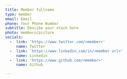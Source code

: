 ```yaml
---
title: Member fullname
type: member
email: Email
phone: Your Phone Number
subtitle: Descibe your stack here
photo: members/picture
socials:
  -  link: 'https://www.twitter.com/<member>'
     name: Twitter
  -  link: 'https://www.linkedin.com/in/<member url>'
     name: Linkedin
  -  link: 'https://www.github.com/<member>'
     name: Github

---
```

